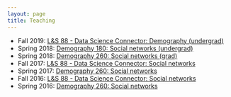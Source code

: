 ```yaml
---
layout: page
title: Teaching
---
```


* Fall 2019: [L&S 88 - Data Science Connector: Demography (undergrad)](teaching/2018fa_ls88.html)
* Spring 2018: [Demography 180: Social networks (undergrad)](teaching/2018sp_demog180.html)
* Spring 2018: [Demography 260: Social networks (grad)](teaching/2018sp_demog260.html)
* Fall 2017: [L&S 88 - Data Science Connector: Social networks](teaching/2017fa_ls88.html)
* Spring 2017: [Demography 260: Social networks](teaching/201701_demog260.html)
* Fall 2016: [L&S 88 - Data Science Connector: Social networks](teaching/2016fa_ls88.html)
* Spring 2016: [Demography 260: Social networks](teaching/201601_demog260.html)

